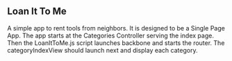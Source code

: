 ## Loan It To Me

A simple app to rent tools from neighbors.
It is designed to be a Single Page App.
The app starts at the Categories Controller serving the index page.
Then the LoanItToMe.js script launches backbone and starts the router.
The categoryIndexView should launch next and display each category.

